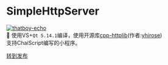# SimpleHttpServer
[![thatboy-echo](https://github.com/thatboy-echo/SimpleHttpServer/raw/master/SimpleHttpServer/res/server.png)](https://github.com/thatboy-echo/SimpleHttpServer/releases)  
:boy: 使用VS+`Qt 5.14.1`编译，使用开源库[cpp-httplib](https://github.com/yhirose/cpp-httplib)(作者:[yhirose](https://github.com/yhirose/))  
支持ChaiScript编写的小程序。

[转到发布](https://github.com/thatboy-echo/SimpleHttpServer/releases)

